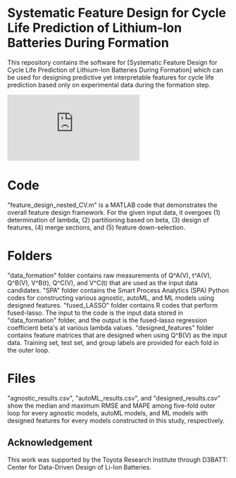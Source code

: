 # Systematic Feature Design for Cycle Life Prediction of Lithium-Ion Batteries During Formation

This repository contains the software for [Systematic Feature Design for Cycle Life Prediction of Lithium-Ion Batteries During Formation] which can be used for designing predictive yet interpretable features for cycle life prediction based only on experimental data during the formation step.

![Figure_2.pdf](https://github.com/user-attachments/files/18939109/Figure_2.pdf)

# Code

"feature_design_nested_CV.m" is a MATLAB code that demonstrates the overall feature design framework. For the given input data, it overgoes (1) determination of lambda, (2) partitioning based on beta, (3) design of features, (4) merge sections, and (5) feature down-selection.

# Folders

"data_formation" folder contains raw measurements of Q^A(V), t^A(V), Q^B(V), V^B(t), Q^C(V), and V^C(t) that are used as the input data candidates. 
"SPA" folder contains the Smart Process Analytics (SPA) Python codes for constructing various agnostic, autoML, and ML models using designed features. 
"fused_LASSO" folder contains R codes that perform fused-lasso. The input to the code is the input data stored in "data_formation" folder, and the output is the fused-lasso regression coefficient beta's at various lambda values.
"designed_features" folder contains feature matrices that are designed when using Q^B(V) as the input data. Training set, test set, and group labels are provided for each fold in the outer loop.

# Files
"agnostic_results.csv", "autoML_results.csv", and "designed_results.csv" show the median and maximum RMSE and MAPE among five-fold outer loop for every agnostic models, autoML models, and ML models with designed features for every models constructed in this study, respectively.

## Acknowledgement

This work was supported by the Toyota Research Institute through D3BATT: Center for Data-Driven Design of Li-Ion Batteries.
